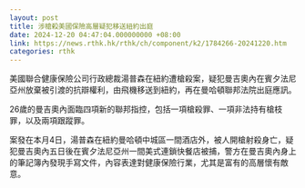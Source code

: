 ```yaml
---
layout: post
title: 涉槍殺美國保險高層疑犯移送紐約出庭
date: 2024-12-20 04:47:04.000000000 +08:00
link: https://news.rthk.hk/rthk/ch/component/k2/1784266-20241220.htm
categories: rthk
---
```


美國聯合健康保險公司行政總裁湯普森在紐約遭槍殺案，疑犯曼吉奧內在賓夕法尼亞州放棄被引渡的抗辯權利，由飛機移送到紐約，再在曼哈頓聯邦法院出庭應訊。

26歲的曼吉奧內面臨四項新的聯邦指控，包括一項槍殺罪、一項非法持有槍枝罪，以及兩項跟蹤罪。

案發在本月4日，湯普森在紐約曼哈頓中城區一間酒店外，被人開槍射殺身亡，疑犯曼吉奧內五日後在賓夕法尼亞州一間美式連鎖快餐店被捕，警方在曼吉奧內身上的筆記簿內發現手寫文件，內容表達對健康保險行業，尤其是富有的高層懷有敵意。
